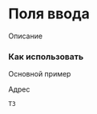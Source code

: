 # Поля ввода

Описание

### Как использовать
Основной пример

<s-form-label for="i0001">Адрес</s-form-label>
<s-form-input id="i0001" class="mb-5" placeholder="Песочная, д. 35"/>

<s-form-input class="mb-5" placeholder="Песочная, д. 35" label="Адрес" feedback="Адрес найден" valid/>
<s-form-input class="mb-5" placeholder="Песочная, д. 35" label="Адрес" feedback="Адрес не найден" invalid floating/>

<s-form-color class="mb-5" label="Цвет" v-model="color"/>

<s-form-textarea class="mb-5" placeholder="Песочная, д. 35" label="Адрес" feedback="Адрес не найден" rows="3" floating/>

<s-form-number class="mb-5" label="Адрес" feedback="Адрес найден" valid/>

<s-form-file class="mb-5" label="Выбрать файл" feedback="Файл не найден"/>

``` vue
ТЗ
```

<script>
export default {
    data() {
        return {
            color: '#563d7c',
        }
    }
}
</script>